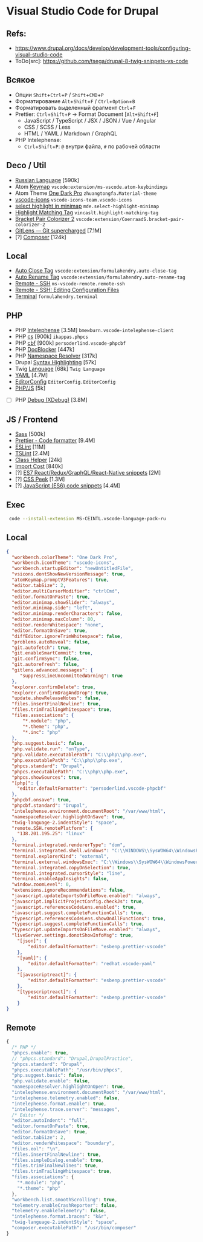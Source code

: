# Visual Studio Code for Drupal

## Refs:
* https://www.drupal.org/docs/develop/development-tools/configuring-visual-studio-code
* ToDo[src]: https://github.com/tsega/drupal-8-twig-snippets-vs-code

## Всякое
* Опции `Shift`+`Ctrl`+`P` / `Shift`+`CMD`+`P`
* Форматирование `Alt`+`Shift`+`F` / `Ctrl`+`Option`+`B`
* Форматировать выделенный фрагмент `Ctrl`+`F`
* Prettier: `Ctrl`+`Shift`+`P` -> Format Document [`Alt+Shift+F`]
  - JavaScript / TypeScript / JSX / JSON / Vue / Angular
  - CSS / SCSS / Less
  - HTML / YAML / Markdown / GraphQL
* PHP Intelephense:
  - `Ctrl`+`Shift`+`P`: `@` внутри файла, `#` по рабочей области

## Deco / Util
* [Russian Language](https://marketplace.visualstudio.com/items?itemName=MS-CEINTL.vscode-language-pack-ru) [590k]
* Atom [Keymap](https://marketplace.visualstudio.com/items?itemName=ms-vscode.atom-keybindings) `vscode:extension/ms-vscode.atom-keybindings`
* Atom Theme [One Dark Pro](https://marketplace.visualstudio.com/items?itemName=zhuangtongfa.Material-theme) `zhuangtongfa.Material-theme`
* [vscode-icons](https://marketplace.visualstudio.com/items?itemName=vscode-icons-team.vscode-icons) `vscode-icons-team.vscode-icons`
* [select highlight in minimap](https://marketplace.visualstudio.com/items?itemName=mde.select-highlight-minimap) `mde.select-highlight-minimap`
* [Highlight Matching Tag](https://marketplace.visualstudio.com/items?itemName=vincaslt.highlight-matching-tag) `vincaslt.highlight-matching-tag`
* [Bracket Pair Colorizer 2](https://marketplace.visualstudio.com/items?itemName=CoenraadS.bracket-pair-colorizer-2) `vscode:extension/CoenraadS.bracket-pair-colorizer-2`
* [GitLens — Git supercharged](https://marketplace.visualstudio.com/items?itemName=eamodio.gitlens) [7.1M]
* [?] [Composer](https://marketplace.visualstudio.com/items?itemName=ikappas.composer) [124k]


## Local
* [Auto Close Tag](https://marketplace.visualstudio.com/items?itemName=formulahendry.auto-close-tag) `vscode:extension/formulahendry.auto-close-tag`
* [Auto Rename Tag](https://marketplace.visualstudio.com/items?itemName=formulahendry.auto-rename-tag) `vscode:extension/formulahendry.auto-rename-tag`
* [Remote - SSH](https://marketplace.visualstudio.com/items?itemName=ms-vscode-remote.remote-ssh) `ms-vscode-remote.remote-ssh`
* [Remote - SSH: Editing Configuration Files](https://marketplace.visualstudio.com/items?itemName=ms-vscode-remote.remote-ssh-edit)
* [Terminal](https://marketplace.visualstudio.com/items?itemName=formulahendry.terminal) `formulahendry.terminal`

## PHP
* PHP [Intelephense](https://marketplace.visualstudio.com/items?itemName=bmewburn.vscode-intelephense-client) [3.5M] `bmewburn.vscode-intelephense-client`
* PHP [cs](https://marketplace.visualstudio.com/items?itemName=ikappas.phpcs) [900k] `ikappas.phpcs`
* PHP [cbf](https://marketplace.visualstudio.com/items?itemName=persoderlind.vscode-phpcbf) [900k] `persoderlind.vscode-phpcbf`
* PHP [DocBlocker](https://marketplace.visualstudio.com/items?itemName=neilbrayfield.php-docblocker) [447k]
* PHP [Namespace Resolver](https://marketplace.visualstudio.com/items?itemName=MehediDracula.php-namespace-resolver) [317k]
* Drupal [Syntax Highlighting](https://marketplace.visualstudio.com/items?itemName=marcostazi.VS-code-drupal) [57k]
* Twig [Language](https://marketplace.visualstudio.com/items?itemName=mblode.twig-language) [68k] `Twig Language`
* [YAML](https://marketplace.visualstudio.com/items?itemName=redhat.vscode-yaml) [4.7M]
* [EditorConfig](https://marketplace.visualstudio.com/items?itemName=EditorConfig.EditorConfig) `EditorConfig.EditorConfig`
* [PHP/JS](https://marketplace.visualstudio.com/items?itemName=liamhammett.inline-parameters) [5k]
* [ ] PHP [Debug  (XDebug)](https://marketplace.visualstudio.com/items?itemName=felixfbecker.php-debug) [3.8M]

## JS / Frontend
* [Sass](https://marketplace.visualstudio.com/items?itemName=Syler.sass-indented) [500k]
* [Prettier - Code formatter](https://marketplace.visualstudio.com/items?itemName=esbenp.prettier-vscode) [9.4M]
* [ESLint](https://marketplace.visualstudio.com/items?itemName=dbaeumer.vscode-eslint) [11M]
* [TSLint](https://marketplace.visualstudio.com/items?itemName=ms-vscode.vscode-typescript-tslint-plugin) [2.4M]
* [Class Helper](https://marketplace.visualstudio.com/items?itemName=predrag-nikolic.php-class-helper) [24k]
* [Import Cost](https://marketplace.visualstudio.com/items?itemName=wix.vscode-import-cost) [840k]
* [?] [ES7 React/Redux/GraphQL/React-Native snippets](https://marketplace.visualstudio.com/items?itemName=dsznajder.es7-react-js-snippets) [2M]
* [?] [CSS Peek](https://marketplace.visualstudio.com/items?itemName=pranaygp.vscode-css-peek) [1.3M]
* [?] [JavaScript (ES6) code snippets](https://marketplace.visualstudio.com/items?itemName=xabikos.JavaScriptSnippets) [4.4M]

## Exec
```sh
 code --install-extension MS-CEINTL.vscode-language-pack-ru
```

## Local
```json
{
  "workbench.colorTheme": "One Dark Pro",
  "workbench.iconTheme": "vscode-icons",
  "workbench.startupEditor": "newUntitledFile",
  "vsicons.dontShowNewVersionMessage": true,
  "atomKeymap.promptV3Features": true,
  "editor.tabSize": 2,
  "editor.multiCursorModifier": "ctrlCmd",
  "editor.formatOnPaste": true,
  "editor.minimap.showSlider": "always",
  "editor.minimap.side": "left",
  "editor.minimap.renderCharacters": false,
  "editor.minimap.maxColumn": 80,
  "editor.renderWhitespace": "none",
  "editor.formatOnSave": true,
  "diffEditor.ignoreTrimWhitespace": false,
  "problems.autoReveal": false,
  "git.autofetch": true,
  "git.enableSmartCommit": true,
  "git.confirmSync": false,
  "git.autorefresh": false,
  "gitlens.advanced.messages": {
     "suppressLineUncommittedWarning": true
  },
  "explorer.confirmDelete": true,
  "explorer.confirmDragAndDrop": true,
  "update.showReleaseNotes": false,
  "files.insertFinalNewline": true,
  "files.trimTrailingWhitespace": true,
  "files.associations": {
      "*.module": "php",
      "*.theme": "php",
      "*.inc": "php"
  },
  "php.suggest.basic": false,
  "php.validate.run": "onType",
  "php.validate.executablePath": "C:\\php\\php.exe",
  "php.executablePath": "C:\\php\\php.exe",
  "phpcs.standard": "Drupal",
  "phpcs.executablePath": "C:\\php\\php.exe",
  "phpcs.showSources": true,
  "[php]": {
    "editor.defaultFormatter": "persoderlind.vscode-phpcbf"
  },
  "phpcbf.onsave": true,
  "phpcbf.standard": "Drupal",
  "intelephense.environment.documentRoot": "/var/www/html",
  "namespaceResolver.highlightOnSave": true,
  "twig-language-2.indentStyle": "space",
  "remote.SSH.remotePlatform": {
    "138.201.195.25": "linux"
  },
  "terminal.integrated.rendererType": "dom",
  "terminal.integrated.shell.windows": "C:\\WINDOWS\\SysWOW64\\WindowsPowerShell\\v1.0\\powershell.exe",
  "terminal.explorerKind": "external",
  "terminal.external.windowsExec": "C:\\Windows\\SysWOW64\\WindowsPowerShell\\v1.0\\powershell.exe",
  "terminal.integrated.copyOnSelection": true,
  "terminal.integrated.cursorStyle": "line",
  "terminal.enableAppInsights": false,
  "window.zoomLevel": 0,
  "extensions.ignoreRecommendations": false,
  "javascript.updateImportsOnFileMove.enabled": "always",
  "javascript.implicitProjectConfig.checkJs": true,
  "javascript.referencesCodeLens.enabled": true,
  "javascript.suggest.completeFunctionCalls": true,
  "typescript.referencesCodeLens.showOnAllFunctions": true,
  "typescript.suggest.completeFunctionCalls": true,
  "typescript.updateImportsOnFileMove.enabled": "always",
  "liveServer.settings.donotShowInfoMsg": true,
    "[json]": {
        "editor.defaultFormatter": "esbenp.prettier-vscode"
    },
    "[yaml]": {
        "editor.defaultFormatter": "redhat.vscode-yaml"
    },
    "[javascriptreact]": {
        "editor.defaultFormatter": "esbenp.prettier-vscode"
    },
    "[typescriptreact]": {
        "editor.defaultFormatter": "esbenp.prettier-vscode"
    }
}
```
## Remote
```js
{
  /* PHP */
  "phpcs.enable": true,
  // "phpcs.standard": "Drupal,DrupalPractice",
  "phpcs.standard": "Drupal",
  "phpcs.executablePath": "/usr/bin/phpcs",
  "php.suggest.basic": false,
  "php.validate.enable": false,
  "namespaceResolver.highlightOnOpen": true,
  "intelephense.environment.documentRoot": "/var/www/html",
  "intelephense.telemetry.enabled": false,
  "intelephense.format.enable": true,
  "intelephense.trace.server": "messages",
  /* Editor */
  "editor.autoIndent": "full",
  "editor.formatOnPaste": true,
  "editor.formatOnSave": true,
  "editor.tabSize": 2,
  "editor.renderWhitespace": "boundary",
  "files.eol": "\n",
  "files.insertFinalNewline": true,
  "files.simpleDialog.enable": true,
  "files.trimFinalNewlines": true,
  "files.trimTrailingWhitespace": true,
  "files.associations": {
    "*.module": "php",
    "*.theme": "php"
  },
  "workbench.list.smoothScrolling": true,
  "telemetry.enableCrashReporter": false,
  "telemetry.enableTelemetry": false,
  "intelephense.format.braces": "k&r",
  "twig-language-2.indentStyle": "space",
  "composer.executablePath": "/usr/bin/composer"
}
```
